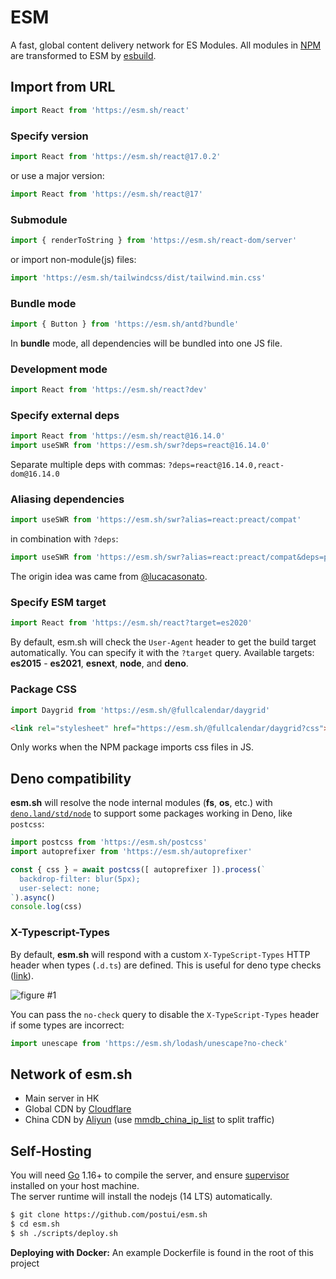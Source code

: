 # ESM

A fast, global content delivery network for ES Modules. All modules in [NPM](http://npmjs.org/) are transformed to ESM by [esbuild](https://github.com/evanw/esbuild).

## Import from URL

```javascript
import React from 'https://esm.sh/react'
```

### Specify version

```javascript
import React from 'https://esm.sh/react@17.0.2'
```

or use a major version:

```javascript
import React from 'https://esm.sh/react@17'
```

### Submodule

```javascript
import { renderToString } from 'https://esm.sh/react-dom/server'
```

or import non-module(js) files:

```javascript
import 'https://esm.sh/tailwindcss/dist/tailwind.min.css'
```

### Bundle mode

```javascript
import { Button } from 'https://esm.sh/antd?bundle'
```

In **bundle** mode, all dependencies will be bundled into one JS file.

### Development mode

```javascript
import React from 'https://esm.sh/react?dev'
```

### Specify external deps

```javascript
import React from 'https://esm.sh/react@16.14.0'
import useSWR from 'https://esm.sh/swr?deps=react@16.14.0'
```

Separate multiple deps with commas: `?deps=react@16.14.0,react-dom@16.14.0`

### Aliasing dependencies

```javascript
import useSWR from 'https://esm.sh/swr?alias=react:preact/compat'
```

in combination with `?deps`:

```javascript
import useSWR from 'https://esm.sh/swr?alias=react:preact/compat&deps=preact@10.5.14'
```

The origin idea was came from [@lucacasonato](https://github.com/lucacasonato).

### Specify ESM target

```javascript
import React from 'https://esm.sh/react?target=es2020'
```

By default, esm.sh will check the `User-Agent` header to get the build target automatically. You can specify it with the `?target` query. Available targets: **es2015** - **es2021**, **esnext**, **node**, and **deno**.

### Package CSS

```javascript
import Daygrid from 'https://esm.sh/@fullcalendar/daygrid'
```

```html
<link rel="stylesheet" href="https://esm.sh/@fullcalendar/daygrid?css">
```

Only works when the NPM package imports css files in JS.

## Deno compatibility

**esm.sh** will resolve the node internal modules (**fs**, **os**, etc.) with [`deno.land/std/node`](https://deno.land/std/node) to support some packages working in Deno, like `postcss`:

```javascript
import postcss from 'https://esm.sh/postcss'
import autoprefixer from 'https://esm.sh/autoprefixer'

const { css } = await postcss([ autoprefixer ]).process(`
  backdrop-filter: blur(5px);
  user-select: none;
`).async() 
console.log(css)
```

### X-Typescript-Types

By default, **esm.sh** will respond with a custom `X-TypeScript-Types` HTTP header when types (`.d.ts`) are defined. This is useful for deno type checks ([link](https://deno.land/manual/typescript/types#using-x-typescript-types-header)).

![figure #1](./embed/assets/sceenshot-deno-types.png)

You can pass the `no-check` query to disable the `X-TypeScript-Types` header if some types are incorrect:

```javascript
import unescape from 'https://esm.sh/lodash/unescape?no-check'
```

## Network of esm.sh
- Main server in HK
- Global CDN by [Cloudflare](https://cloudflare.com)
- China CDN by [Aliyun](https://aliyun.com) (use [mmdb_china_ip_list](https://github.com/alecthw/mmdb_china_ip_list) to split traffic)

## Self-Hosting

You will need [Go](https://golang.org/dl) 1.16+ to compile the server, and ensure [supervisor](http://supervisord.org/) installed on your host machine.<br>
The server runtime will install the nodejs (14 LTS) automatically.

```bash
$ git clone https://github.com/postui/esm.sh
$ cd esm.sh
$ sh ./scripts/deploy.sh
```

**Deploying with Docker:** An example Dockerfile is found in the root of this project